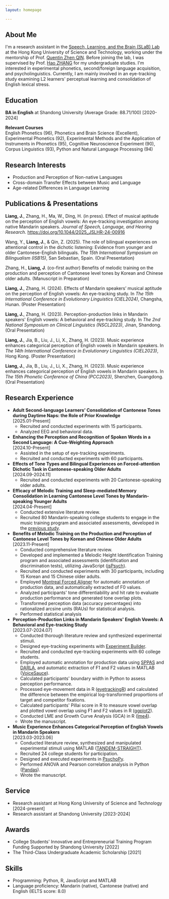 ```yaml
---
layout: homepage

---
```


## About Me
I'm a research assistant in the <a href="https://slab-lab.github.io/" target="_blank">Speech, Learning, and the Brain (SLaB) Lab</a> at the Hong Kong University of Science and Technology, working under the mentorship of Prof. <a href="https://sites.google.com/site/qinzhenquentin/" target="_blank">Quentin Zhen QIN</a>. Before joining the lab, I was supervised by Prof. <a href="https://www.researchgate.net/profile/Hao-Zhang-39" target="_blank">Hao ZHANG</a> for my undergraduate studies. I'm interested in experimental phonetics, second/foreign language acquisition, and psycholinguistics. Currently, I am mainly involved in an eye-tracking study examining L2 learners' perceptual learning and consolidation of English lexical stress.

## Education
**BA in English** at Shandong University (Average Grade: 88.71/100)  [2020-2024]

**Relevant Courses**  
English Phonetics (96), Phonetics and Brain Science (Excellent), Experimental Phonetics (92), Experimental Methods and 
the Application of Instruments in Phonetics (95), Cognitive Neuroscience Experiment (90), Corpus Linguistics (93), 
Python and Natural Language Processing (94)

## Research Interests
- Production and Perception of Non-native Languages
- Cross-domain Transfer Effects between Music and Language
- Age-related Differences in Language Learning

## Publications & Presentations
**Liang, J.**, Zhang, H., Ma, W., Ding, H. (in press). Effect of musical aptitude on the perception of English vowels: An eye-tracking investigation among native Mandarin speakers. <em>Journal of Speech, Language, and Hearing Research</em>. <a href="https://doi.org/10.1044/2025_JSLHR-24-00916" target="_blank">https://doi.org/10.1044/2025_JSLHR-24-00916</a>

Wang, Y., **Liang, J.**, & Qin, Z. (2025). The role of bilingual experiences on attentional control in the dichotic listening: Evidence from younger and older Cantonese-English bilinguals. <em>The 15th International Symposium on Bilingualism (ISB15)</em>, San Sebastian, Spain. (Oral Presentation)

Zhang, H., **Liang, J**. (co-first author) Benefits of melodic training on the production and perception of Cantonese level tones by Korean and Chinese older adults. (Manuscript in Preparation)

**Liang, J.**, Zhang, H. (2024). Effects of Mandarin speakers’ musical aptitude on the perception of English vowels: An eye-tracking study. In *The 15th International Conference in Evolutionary Linguistics (CIEL2024)*, Changsha, Hunan. (Poster Presentation)

**Liang, J.**, Zhang, H. (2023). Perception-production links in Mandarin speakers' English vowels: A behavioral and eye-tracking study. In *The 2nd National Symposium on Clinical Linguistics (NSCL2023)*, Jinan, Shandong. (Oral Presentation)

**Liang, J.**, Jia, B., Liu, J., Li, X., Zhang, H. (2023). Music experience enhances categorical perception of English vowels in Mandarin speakers. In *The 14th International Conference in Evolutionary Linguistics (CIEL2023)*, Hong Kong. (Poster Presentation)

**Liang, J.**, Jia, B., Liu, J., Li, X., Zhang, H. (2023). Music experience enhances categorical perception of English vowels in Mandarin speakers. In *The 15th Phonetic Conference of China (PCC2023)*, Shenzhen, Guangdong. (Oral Presentation)




<h2>Research Experience</h2>

<ul class="research-list">
    <li>
        <strong>Adult Second-language Learners’ Consolidation of Cantonese Tones during Daytime Naps: the Role of Prior Knowledge</strong><br>
        <span class="date">[2025.01-Present]</span>
        <ul class="inner-list">
            <li>Recruited and conducted experiments with 15 participants.</li>
            <li>Analyzed EEG and behavioral data.</li>
        </ul>
    </li>
    <li>
        <strong>Enhancing the Perception and Recognition of Spoken Words in a Second Language: A Cue-Weighting Approach</strong><br>
        <span class="date">[2024.10-Present]</span>
        <ul class="inner-list">
            <li>Assisted in the setup of eye-tracking experiments.</li>
            <li>Recruited and conducted experiments with 60 participants.</li>
        </ul>
    </li>
    <li>
        <strong>Effects of Tone Types and Bilingual Experiences on Forced-attention Dichotic Task in Cantonese-speaking Older Adults</strong><br>
        <span class="date">[2024.09-2024.11]</span>
        <ul class="inner-list">
            <li>Recruited and conducted experiments with 20 Cantonese-speaking older adults.</li>
        </ul>
    </li>
    <li>
        <strong>Efficacy of Melodic Training and Sleep-mediated Memory Consolidation in Learning Cantonese Level Tones by Mandarin-speaking Younger Adults</strong><br>
        <span class="date">[2024.04-Present]</span>
        <ul class="inner-list">
            <li>Conducted extensive literature review.</li>
            <li>Recruited 80 Mandarin-speaking college students to engage in the music training program and associated assessments, developed in the <a href="#melodicTraining2023">previous study</a>.</li>
        </ul>
    </li>
    <li>
        <strong>Benefits of Melodic Training on the Production and Perception of Cantonese Level Tones by Korean and Chinese Older Adults</strong><br>
        <span class="date">[2023.11-Present]</span>
        <ul class="inner-list">
            <li>Conducted comprehensive literature review.</li>
            <li id="melodicTraining2023">Developed and implemented a Melodic Height Identification Training program and associated assessments (identification and discrimination tests), utilizing JavaScript (<a href="https://www.jspsych.org/7.3/" target="_blank">jsPsych</a>).</li>
            <li>Recruited and conducted experiments with 30 participants, including 15 Korean and 15 Chinese older adults.</li>
            <li>Employed <a href="https://montreal-forced-aligner.readthedocs.io/en/latest/" target="_blank">Montreal Forced Aligner</a> for automatic annotation of production data, and automatically extracted of F0 values.</li>
            <li>Analyzed participants' tone differentiability and hit rate to evaluate production performance and generated tone overlap plots.</li>
            <li>Transformed perception data (accuracy percentages) into rationalized arcsine units (RAUs) for statistical analysis.</li>
            <li>Performed statistical analysis</li>
        </ul>
    </li>
    <li>
        <strong>Perception-Production Links in Mandarin Speakers' English Vowels: A Behavioral and Eye-tracking Study</strong><br>
        <span class="date">[2023.07-2024.07]</span>
        <ul class="inner-list">
            <li>Conducted thorough literature review and synthesized experimental stimuli.</li>
            <li>Designed eye-tracking experiments with <a href="https://www.sr-research.com/experiment-builder/" target="_blank">Experiment Builder</a>.</li>
            <li>Recruited and conducted eye-tracking experiments with 60 college students.</li>
            <li>Employed automatic annotation for production data using <a href="https://sppas.org/" target="_blank">SPPAS</a> and <a href="http://darla.dartmouth.edu/index" target="_blank">DARLA</a>, and automatic extraction of F1 and F2 values in MATLAB (<a href="https://phonetics.ucla.edu/voicesauce/" target="_blank">VoiceSauce</a>).</li>
            <li>Calculated participants' boundary width in Python to assess perception performance.</li>
            <li>Processed eye-movement data in R (<a href="http://www.eyetracking-r.com/" target="_blank">eyetrackingR</a>) and calculated the difference between the empirical log-transformed proportions of target and competitor fixations.</li>
            <li>Calculated participants' Pillai score in R to measure vowel overlap and plotted vowel overlap using F1 and F2 values in R (<a href="https://ggplot2.tidyverse.org/" target="_blank">ggplot2</a>).</li>
            <li>Conducted LME and Growth Curve Analysis (GCA) in R (<a href="https://cran.r-project.org/web/packages/lme4/index.html" target="_blank">lme4</a>).</li>
            <li>Wrote the manuscript.</li>
        </ul>
    </li>
    <li>
        <strong>Music Experience Enhances Categorical Perception of English Vowels in Mandarin Speakers</strong><br>
        <span class="date">[2023.03-2023.06]</span><br>
        <ul class="inner-list">
            <li>Conducted literature review, synthesized and manipulated experimental stimuli using MATLAB (<a href="https://ieeexplore.ieee.org/document/4518514" target="_blank">TANDEM-STRAIGHT</a>).</li>
            <li>Recruited 24 college students for participation.</li>
            <li>Designed and executed experiments in <a href="https://www.psychopy.org/" target="_blank">PsychoPy</a>.</li>
            <li>Performed ANOVA and Pearson correlation analysis in Python (<a href="https://pypi.org/project/pandas/" target="_blank">Pandas</a>).</li>
            <li>Wrote the manuscript.</li>
        </ul>
    </li>
</ul>



## Service
- Research assistant at Hong Kong University of Science and Technology [2024-present]
- Research assistant at Shandong University [2023-2024]


## Awards
- College Students' Innovative and Entrepreneurial Training Program Funding Supported by Shandong University [2022]
- The Third-Class Undergraduate Academic Scholarship [2021]













## Skills
- Programming: Python, R, JavaScript and MATLAB
- Language proficiency: Mandarin (native), Cantonese (native) and English (IELTS score: 8.0)



